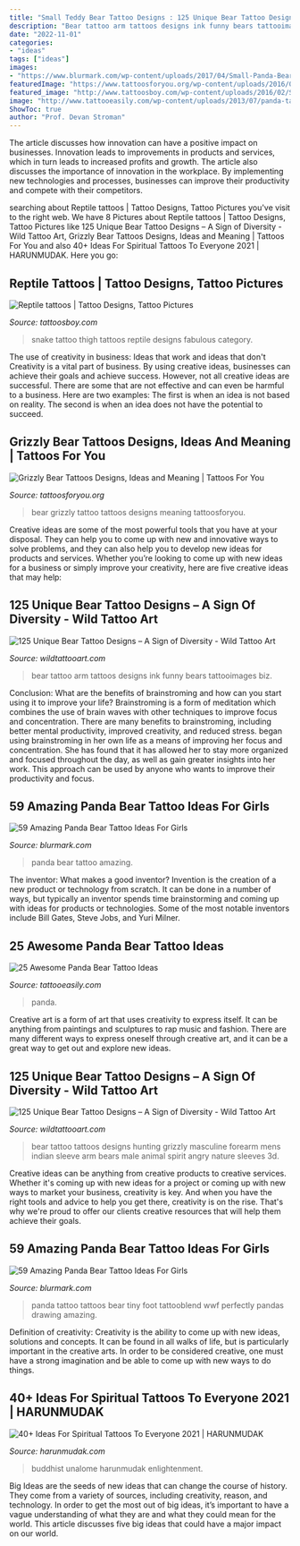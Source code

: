 ```yaml
---
title: "Small Teddy Bear Tattoo Designs : 125 Unique Bear Tattoo Designs – A Sign Of Diversity"
description: "Bear tattoo arm tattoos designs ink funny bears tattooimages biz"
date: "2022-11-01"
categories:
- "ideas"
tags: ["ideas"]
images:
- "https://www.blurmark.com/wp-content/uploads/2017/04/Small-Panda-Bear-Tattoo-On-Foot.jpg"
featuredImage: "https://www.tattoosforyou.org/wp-content/uploads/2016/02/Grizzly-Bear-Tattoo-Pictures.jpg"
featured_image: "http://www.tattoosboy.com/wp-content/uploads/2016/02/Snake-Tattoo-Design-On-Thigh-TB12292.jpg"
image: "http://www.tattooeasily.com/wp-content/uploads/2013/07/panda-tattoo-14.jpg"
ShowToc: true
author: "Prof. Devan Stroman"
---
```



The article discusses how innovation can have a positive impact on businesses. Innovation leads to improvements in products and services, which in turn leads to increased profits and growth. The article also discusses the importance of innovation in the workplace. By implementing new technologies and processes, businesses can improve their productivity and compete with their competitors.

	

		
searching about Reptile tattoos | Tattoo Designs, Tattoo Pictures you've visit to the right web. We have 8 Pictures about Reptile tattoos | Tattoo Designs, Tattoo Pictures like 125 Unique Bear Tattoo Designs – A Sign of Diversity - Wild Tattoo Art, Grizzly Bear Tattoos Designs, Ideas and Meaning | Tattoos For You and also 40+ Ideas For Spiritual Tattoos To Everyone 2021 | HARUNMUDAK. Here you go:
		
    
## Reptile Tattoos | Tattoo Designs, Tattoo Pictures

<img loading=lazy src="http://www.tattoosboy.com/wp-content/uploads/2016/02/Snake-Tattoo-Design-On-Thigh-TB12292.jpg" onerror="this.onerror=null;this.src='https://tse4.mm.bing.net/th?id=OIP.EperpsNsLpt9WYJbpAFX2QHaL8&amp;pid=15.1';" alt="Reptile tattoos | Tattoo Designs, Tattoo Pictures">

_Source: tattoosboy.com_

>snake tattoo thigh tattoos reptile designs fabulous category. 

	

The use of creativity in business: Ideas that work and ideas that don't
Creativity is a vital part of business. By using creative ideas, businesses can achieve their goals and achieve success. However, not all creative ideas are successful. There are some that are not effective and can even be harmful to a business. Here are two examples: The first is when an idea is not based on reality. The second is when an idea does not have the potential to succeed.

    
## Grizzly Bear Tattoos Designs, Ideas And Meaning | Tattoos For You

<img loading=lazy src="https://www.tattoosforyou.org/wp-content/uploads/2016/02/Grizzly-Bear-Tattoo-Pictures.jpg" onerror="this.onerror=null;this.src='https://tse2.mm.bing.net/th?id=OIP.EWXwNQlK7SIZTXoKARaNdAHaHa&amp;pid=15.1';" alt="Grizzly Bear Tattoos Designs, Ideas and Meaning | Tattoos For You">

_Source: tattoosforyou.org_

>bear grizzly tattoo tattoos designs meaning tattoosforyou. 

	

Creative ideas are some of the most powerful tools that you have at your disposal. They can help you to come up with new and innovative ways to solve problems, and they can also help you to develop new ideas for products and services. Whether you’re looking to come up with new ideas for a business or simply improve your creativity, here are five creative ideas that may help: 

    
## 125 Unique Bear Tattoo Designs – A Sign Of Diversity - Wild Tattoo Art

<img loading=lazy src="https://www.wildtattooart.com/wp-content/uploads/2019/01/bear-tattoos-26011930.jpg" onerror="this.onerror=null;this.src='https://tse1.mm.bing.net/th?id=OIP.7tU5s_A-OLEVYCLe2rTVmAHaKD&amp;pid=15.1';" alt="125 Unique Bear Tattoo Designs – A Sign of Diversity - Wild Tattoo Art">

_Source: wildtattooart.com_

>bear tattoo arm tattoos designs ink funny bears tattooimages biz. 

	

Conclusion: What are the benefits of brainstroming and how can you start using it to improve your life?
Brainstroming is a form of meditation which combines the use of brain waves with other techniques to improve focus and concentration. There are many benefits to brainstroming, including better mental productivity, improved creativity, and reduced stress. began using brainstroming in her own life as a means of improving her focus and concentration. She has found that it has allowed her to stay more organized and focused throughout the day, as well as gain greater insights into her work. This approach can be used by anyone who wants to improve their productivity and focus.

    
## 59 Amazing Panda Bear Tattoo Ideas For Girls

<img loading=lazy src="http://www.blurmark.com/wp-content/uploads/2017/04/Cute-Water-Color-Panda.jpg" onerror="this.onerror=null;this.src='https://tse1.mm.bing.net/th?id=OIP.6cg15G2T19IAFzjpqgCa-QHaHa&amp;pid=15.1';" alt="59 Amazing Panda Bear Tattoo Ideas For Girls">

_Source: blurmark.com_

>panda bear tattoo amazing. 

	

The inventor: What makes a good inventor?
Invention is the creation of a new product or technology from scratch. It can be done in a number of ways, but typically an inventor spends time brainstorming and coming up with ideas for products or technologies. Some of the most notable inventors include Bill Gates, Steve Jobs, and Yuri Milner.

    
## 25 Awesome Panda Bear Tattoo Ideas

<img loading=lazy src="http://www.tattooeasily.com/wp-content/uploads/2013/07/panda-tattoo-14.jpg" onerror="this.onerror=null;this.src='https://tse2.mm.bing.net/th?id=OIP.XE7_qreG432reLTNGpjJ4gHaKL&amp;pid=15.1';" alt="25 Awesome Panda Bear Tattoo Ideas">

_Source: tattooeasily.com_

>panda. 

	

Creative art is a form of art that uses creativity to express itself. It can be anything from paintings and sculptures to rap music and fashion. There are many different ways to express oneself through creative art, and it can be a great way to get out and explore new ideas.

    
## 125 Unique Bear Tattoo Designs – A Sign Of Diversity - Wild Tattoo Art

<img loading=lazy src="https://www.wildtattooart.com/wp-content/uploads/2019/01/bear-tattoos-26011953.jpg" onerror="this.onerror=null;this.src='https://tse2.mm.bing.net/th?id=OIP.Q21zN-M_yjlLdBJgH_U_MgHaHa&amp;pid=15.1';" alt="125 Unique Bear Tattoo Designs – A Sign of Diversity - Wild Tattoo Art">

_Source: wildtattooart.com_

>bear tattoo tattoos designs hunting grizzly masculine forearm mens indian sleeve arm bears male animal spirit angry nature sleeves 3d. 

	

Creative ideas can be anything from creative products to creative services. Whether it's coming up with new ideas for a project or coming up with new ways to market your business, creativity is key. And when you have the right tools and advice to help you get there, creativity is on the rise. That's why we're proud to offer our clients creative resources that will help them achieve their goals.

    
## 59 Amazing Panda Bear Tattoo Ideas For Girls

<img loading=lazy src="https://www.blurmark.com/wp-content/uploads/2017/04/Small-Panda-Bear-Tattoo-On-Foot.jpg" onerror="this.onerror=null;this.src='https://tse4.mm.bing.net/th?id=OIP.hQq9LYYa3reXT5UIxBc_0QHaHX&amp;pid=15.1';" alt="59 Amazing Panda Bear Tattoo Ideas For Girls">

_Source: blurmark.com_

>panda tattoo tattoos bear tiny foot tattooblend wwf perfectly pandas drawing amazing. 

	

Definition of creativity:
Creativity is the ability to come up with new ideas, solutions and concepts. It can be found in all walks of life, but is particularly important in the creative arts. In order to be considered creative, one must have a strong imagination and be able to come up with new ways to do things.

    
## 40+ Ideas For Spiritual Tattoos To Everyone 2021 | HARUNMUDAK

<img loading=lazy src="https://www.harunmudak.com/wp-content/uploads/2020/12/spiritual-tattoos-23-1152x1536.jpg" onerror="this.onerror=null;this.src='https://tse4.mm.bing.net/th?id=OIP.K8jynnELtW_geg6xLH7xdgHaJ4&amp;pid=15.1';" alt="40+ Ideas For Spiritual Tattoos To Everyone 2021 | HARUNMUDAK">

_Source: harunmudak.com_

>buddhist unalome harunmudak enlightenment. 

	

Big Ideas are the seeds of new ideas that can change the course of history. They come from a variety of sources, including creativity, reason, and technology. In order to get the most out of big ideas, it’s important to have a vague understanding of what they are and what they could mean for the world. This article discusses five big ideas that could have a major impact on our world.

